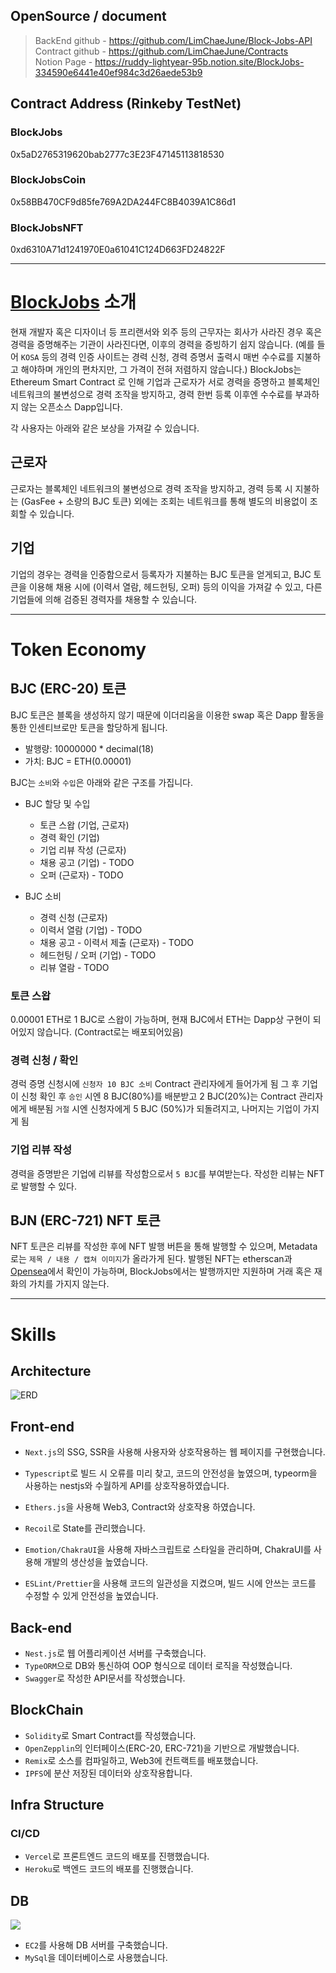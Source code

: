 ## OpenSource / document

> BackEnd github - https://github.com/LimChaeJune/Block-Jobs-API  
> Contract github - https://github.com/LimChaeJune/Contracts  
> Notion Page - https://ruddy-lightyear-95b.notion.site/BlockJobs-334590e6441e40ef984c3d26aede53b9

## Contract Address (Rinkeby TestNet)

### BlockJobs

0x5aD2765319620bab2777c3E23F47145113818530

### BlockJobsCoin

0x58BB470CF9d85fe769A2DA244FC8B4039A1C86d1

### BlockJobsNFT

0xd6310A71d1241970E0a61041C124D663FD24822F

---

# [BlockJobs](https://block-jobs.vercel.app/) 소개

현재 개발자 혹은 디자이너 등 프리랜서와 외주 등의 근무자는 회사가 사라진 경우 혹은 경력을 증명해주는 기관이 사라진다면, 이후의 경력을 증빙하기 쉽지 않습니다.
(예를 들어 `KOSA` 등의 경력 인증 사이트는 경력 신청, 경력 증명서 출력시 매번 수수료를 지불하고 해야하며 개인의 편차지만, 그 가격이 전혀 저렴하지 않습니다.)
BlockJobs는 Ethereum Smart Contract 로 인해 기업과 근로자가 서로 경력을 증명하고 블록체인 네트워크의 불변성으로 경력 조작을 방지하고, 경력 한번 등록 이후엔 수수료를 부과하지 않는 오픈소스 Dapp입니다.

각 사용자는 아래와 같은 보상을 가져갈 수 있습니다.

## 근로자

근로자는 블록체인 네트워크의 불변성으로 경력 조작을 방지하고, 경력 등록 시 지불하는 (GasFee + 소량의 BJC 토큰) 외에는 조회는 네트워크를 통해 별도의 비용없이 조회할 수 있습니다.

## 기업

기업의 경우는 경력을 인증함으로서 등록자가 지불하는 BJC 토큰을 얻게되고, BJC 토큰을 이용해 채용 시에 (이력서 열람, 헤드헌팅, 오퍼) 등의 이익을 가져갈 수 있고, 다른 기업들에 의해 검증된 경력자를 채용할 수 있습니다.

---

# Token Economy

## BJC (ERC-20) 토큰

BJC 토큰은 블록을 생성하지 않기 때문에 이더리움을 이용한 swap 혹은 Dapp 활동을 통한 인센티브로만 토큰을 할당하게 됩니다.

- 발행량: 10000000 \* decimal(18)
- 가치: BJC = ETH(0.00001)

BJC는 `소비`와 `수입`은 아래와 같은 구조를 가집니다.

- BJC 할당 및 수입

  - 토큰 스왑 (기업, 근로자)
  - 경력 확인 (기업)
  - 기업 리뷰 작성 (근로자)
  - 채용 공고 (기업) - TODO
  - 오퍼 (근로자) - TODO

- BJC 소비
  - 경력 신청 (근로자)
  - 이력서 열람 (기업) - TODO
  - 채용 공고 - 이력서 제출 (근로자) - TODO
  - 헤드헌팅 / 오퍼 (기업) - TODO
  - 리뷰 열람 - TODO

### 토큰 스왑

0.00001 ETH로 1 BJC로 스왑이 가능하며, 현재 BJC에서 ETH는 Dapp상 구현이 되어있지 않습니다. (Contract로는 배포되어있음)

### 경력 신청 / 확인

경럭 증명 신청시에 `신청자 10 BJC 소비` Contract 관리자에게 들어가게 됨 그 후 기업이 신청 확인 후 `승인` 시엔 8 BJC(80%)를 배분받고 2 BJC(20%)는 Contract 관리자에게 배분됨 `거절` 시엔 신청자에게 5 BJC (50%)가 되돌려지고, 나머지는 기업이 가지게 됨

### 기업 리뷰 작성

경력을 증명받은 기업에 리뷰를 작성함으로서 `5 BJC`를 부여받는다. 작성한 리뷰는 NFT로 발행할 수 있다.

## BJN (ERC-721) NFT 토큰

NFT 토큰은 리뷰를 작성한 후에 NFT 발행 버튼을 통해 발행할 수 있으며, Metadata로는 `제목 / 내용 / 캡쳐 이미지`가 올라가게 된다.
발행된 NFT는 etherscan과 [Opensea](https://testnets.opensea.io/collection/blockjobs)에서 확인이 가능하며, BlockJobs에서는 발행까지만 지원하며 거래 혹은 재화의 가치를 가지지 않는다.

---

# Skills

## Architecture

![ERD](images/architecture.png)

## Front-end

- `Next.js`의 SSG, SSR을 사용해 사용자와 상호작용하는 웹 페이지를 구현했습니다.

- `Typescript`로 빌드 시 오류를 미리 찾고, 코드의 안전성을 높였으며, typeorm을 사용하는 nestjs와 수월하게 API를 상호작용하였습니다.

- `Ethers.js`을 사용해 Web3, Contract와 상호작용 하였습니다.

- `Recoil`로 State를 관리했습니다.

- `Emotion/ChakraUI`을 사용해 자바스크립트로 스타일을 관리하며, ChakraUI를 사용해 개발의 생산성을 높였습니다.

- `ESLint/Prettier`을 사용해 코드의 일관성을 지켰으며, 빌드 시에 안쓰는 코드를 수정할 수 있게 안전성을 높였습니다.

## Back-end

- `Nest.js`로 웹 어플리케이션 서버를 구축했습니다.
- `TypeORM`으로 DB와 통신하여 OOP 형식으로 데이터 로직을 작성했습니다.
- `Swagger`로 작성한 API문서를 작성했습니다.

## BlockChain

- `Solidity`로 Smart Contract를 작성했습니다.
- `OpenZepplin`의 인터페이스(ERC-20, ERC-721)을 기반으로 개발했습니다.
- `Remix`로 소스를 컴파일하고, Web3에 컨트랙트를 배포했습니다.
- `IPFS`에 분산 저장된 데이터와 상호작용합니다.

## Infra Structure

### CI/CD

- `Vercel`로 프론트엔드 코드의 배포를 진행했습니다.
- `Heroku`로 백엔드 코드의 배포를 진행했습니다.

## DB

<img src="images/ERD.png">

- `EC2`를 사용해 DB 서버를 구축했습니다.
- `MySql`을 데이터베이스로 사용했습니다.
